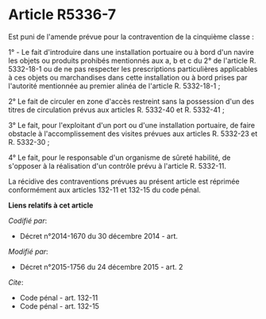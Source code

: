 # Article R5336-7

Est puni de l'amende prévue pour la contravention de la cinquième classe :

1° - Le fait d'introduire dans une installation portuaire ou à bord d'un navire les objets ou produits prohibés mentionnés
aux a, b et c du 2° de l'article R. 5332-18-1 ou de ne pas respecter les prescriptions particulières applicables à ces objets
ou marchandises dans cette installation ou à bord prises par l'autorité mentionnée au premier alinéa de l'article R.
5332-18-1 ;

2° Le fait de circuler en zone d'accès restreint sans la possession d'un des titres de circulation prévus aux articles R.
5332-40 et R. 5332-41 ;

3° Le fait, pour l'exploitant d'un port ou d'une installation portuaire, de faire obstacle à l'accomplissement des visites
prévues aux articles R. 5332-23 et R. 5332-30 ;

4° Le fait, pour le responsable d'un organisme de sûreté habilité, de s'opposer à la réalisation d'un contrôle prévu à
l'article R. 5332-11.

La récidive des contraventions prévues au présent article est réprimée conformément aux articles 132-11 et 132-15 du code
pénal.

**Liens relatifs à cet article**

_Codifié par_:

  - Décret n°2014-1670 du 30 décembre 2014 - art.

_Modifié par_:

  - Décret n°2015-1756 du 24 décembre 2015 - art. 2

_Cite_:

  - Code pénal - art. 132-11
  - Code pénal - art. 132-15
